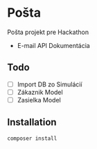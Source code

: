 Pošta
=================
Pošta projekt pre Hackathon


- E-mail API Dokumentácia

Todo
------------

- [ ] Import DB zo Simulácií
- [ ] Zákaznik Model
- [ ] Zasielka Model

Installation
------------

	composer install

